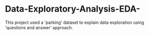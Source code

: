 # Data-Exploratory-Analysis-EDA-

This project used a 'parking' dataset to explain data exploration using 'questions and answer' approach.
